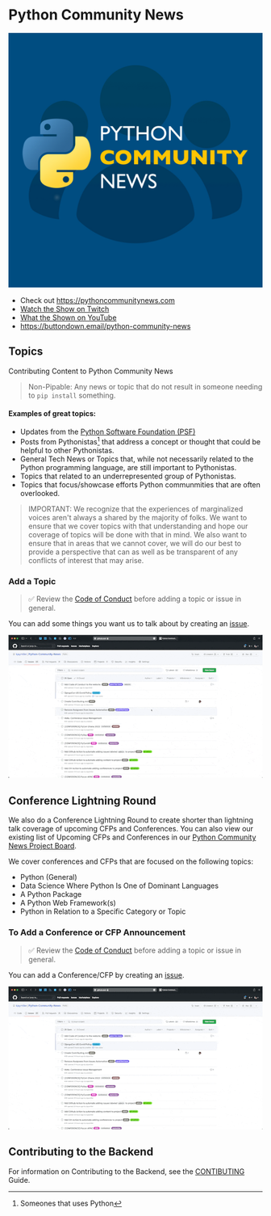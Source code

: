 # Python Community News
![PCN Logo](.github/assets/PCN%20Logo%20V0.16.jpg)

- Check out <https://pythoncommunitynews.com>
- [Watch the Show on Twitch](https://twitch.tv/kjaymiller)
- [What the Shown on YouTube](https://youtube.com/c/kjaymiller)
- https://buttondown.email/python-community-news
## Topics

Contributing Content to Python Community News

> Non-Pipable: Any news or topic that do not result in someone needing to `pip install` something.

#### Examples of great topics:

- Updates from the [Python Software Foundation (PSF)](https://www.python.org/psf/)
- Posts from Pythonistas[^1] that address a concept or thought that could be helpful to other Pythonistas.
- General Tech News or Topics that, while not necessarily related to the Python programming language, are still important to Pythonistas.
- Topics that related to an underrepresented group of Pythonistas.
- Topics that focus/showcase efforts Python communmities that are often overlooked.

> IMPORTANT: We recognize that the experiences of marginalized voices aren't always a shared by the majority of folks. We want to ensure that we cover topics with that understanding and hope our coverage of topics will be done with that in mind. We also want to ensure that in areas that we cannot cover, we will do our best to provide a perspective that can as well as be transparent of any conflicts of interest that may arise.

### Add a Topic

> :white_check_mark: Review the [Code of Conduct](CODE_OF_CONDUCT.md) before adding a topic or issue in general.

You can add some things you want us to talk about by creating an
[issue](https://github.com/kjaymiller/Python-Community-News/issues/new/choose).

![Add a Topic](.github/assets/Add%20Topic.gif)
## Conference Lightning Round

We also do a Conference Lightning Round to create shorter than lightning talk coverage of upcoming CFPs and Conferences. You can also view our existing list of Upcoming CFPs and Conferences in our [Python Community News Project Board](https://github.com/users/kjaymiller/projects/4/views/3).

We cover conferences and CFPs that are focused on the following topics:

- Python (General)
- Data Science Where Python Is One of Dominant Languages
- A Python Package
- A Python Web Framework(s)
- Python in Relation to a Specific Category or Topic

### To Add a Conference or CFP Announcement
> :white_check_mark: Review the [Code of Conduct](CODE_OF_CONDUCT.md) before adding a topic or issue in general.

You can add a Conference/CFP by creating an
[issue](https://github.com/kjaymiller/Python-Community-News/issues/new/choose).

![Add a Conference](.github/assets/Add%20Conference.gif)
## Contributing to the Backend
For information on Contributing to the Backend, see the [CONTIBUTING](CONTRIBUTING.md) Guide.

[^1]: Someones that uses Python
